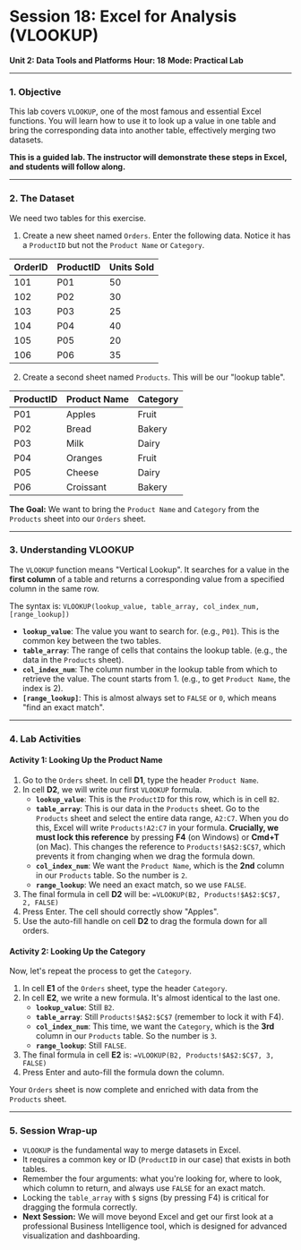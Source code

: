 # Session 18: Excel for Analysis (VLOOKUP)

**Unit 2: Data Tools and Platforms**
**Hour: 18**
**Mode: Practical Lab**

---

### 1. Objective

This lab covers `VLOOKUP`, one of the most famous and essential Excel functions. You will learn how to use it to look up a value in one table and bring the corresponding data into another table, effectively merging two datasets.

**This is a guided lab. The instructor will demonstrate these steps in Excel, and students will follow along.**

---

### 2. The Dataset

We need two tables for this exercise.

1.  Create a new sheet named `Orders`. Enter the following data. Notice it has a `ProductID` but not the `Product Name` or `Category`.

| OrderID | ProductID | Units Sold |
| :--- | :--- | :--- |
| 101 | P01 | 50 |
| 102 | P02 | 30 |
| 103 | P03 | 25 |
| 104 | P04 | 40 |
| 105 | P05 | 20 |
| 106 | P06 | 35 |

2.  Create a second sheet named `Products`. This will be our "lookup table".

| ProductID | Product Name | Category |
| :--- | :--- | :--- |
| P01 | Apples | Fruit |
| P02 | Bread | Bakery |
| P03 | Milk | Dairy |
| P04 | Oranges | Fruit |
| P05 | Cheese | Dairy |
| P06 | Croissant | Bakery |

**The Goal:** We want to bring the `Product Name` and `Category` from the `Products` sheet into our `Orders` sheet.

---

### 3. Understanding VLOOKUP

The `VLOOKUP` function means "Vertical Lookup". It searches for a value in the **first column** of a table and returns a corresponding value from a specified column in the same row.

The syntax is: `VLOOKUP(lookup_value, table_array, col_index_num, [range_lookup])`

*   **`lookup_value`**: The value you want to search for. (e.g., `P01`). This is the common key between the two tables.
*   **`table_array`**: The range of cells that contains the lookup table. (e.g., the data in the `Products` sheet).
*   **`col_index_num`**: The column number in the lookup table from which to retrieve the value. The count starts from 1. (e.g., to get `Product Name`, the index is 2).
*   **`[range_lookup]`**: This is almost always set to `FALSE` or `0`, which means "find an exact match".

---

### 4. Lab Activities

#### Activity 1: Looking Up the Product Name

1.  Go to the `Orders` sheet. In cell **D1**, type the header `Product Name`.
2.  In cell **D2**, we will write our first `VLOOKUP` formula.
    *   **`lookup_value`**: This is the `ProductID` for this row, which is in cell `B2`.
    *   **`table_array`**: This is our data in the `Products` sheet. Go to the `Products` sheet and select the entire data range, `A2:C7`. When you do this, Excel will write `Products!A2:C7` in your formula. **Crucially, we must lock this reference** by pressing **F4** (on Windows) or **Cmd+T** (on Mac). This changes the reference to `Products!$A$2:$C$7`, which prevents it from changing when we drag the formula down.
    *   **`col_index_num`**: We want the `Product Name`, which is the **2nd** column in our `Products` table. So the number is `2`.
    *   **`range_lookup`**: We need an exact match, so we use `FALSE`.
3.  The final formula in cell **D2** will be: `=VLOOKUP(B2, Products!$A$2:$C$7, 2, FALSE)`
4.  Press Enter. The cell should correctly show "Apples".
5.  Use the auto-fill handle on cell **D2** to drag the formula down for all orders.

#### Activity 2: Looking Up the Category

Now, let's repeat the process to get the `Category`.

1.  In cell **E1** of the `Orders` sheet, type the header `Category`.
2.  In cell **E2**, we write a new formula. It's almost identical to the last one.
    *   **`lookup_value`**: Still `B2`.
    *   **`table_array`**: Still `Products!$A$2:$C$7` (remember to lock it with F4).
    *   **`col_index_num`**: This time, we want the `Category`, which is the **3rd** column in our `Products` table. So the number is `3`.
    *   **`range_lookup`**: Still `FALSE`.
3.  The final formula in cell **E2** is: `=VLOOKUP(B2, Products!$A$2:$C$7, 3, FALSE)`
4.  Press Enter and auto-fill the formula down the column.

Your `Orders` sheet is now complete and enriched with data from the `Products` sheet.

---

### 5. Session Wrap-up

*   `VLOOKUP` is the fundamental way to merge datasets in Excel.
*   It requires a common key or ID (`ProductID` in our case) that exists in both tables.
*   Remember the four arguments: what you're looking for, where to look, which column to return, and always use `FALSE` for an exact match.
*   Locking the `table_array` with `$` signs (by pressing F4) is critical for dragging the formula correctly.
*   **Next Session:** We will move beyond Excel and get our first look at a professional Business Intelligence tool, which is designed for advanced visualization and dashboarding.